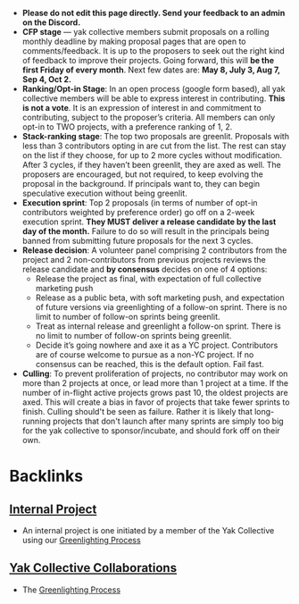 - **Please do not edit this page directly. Send your feedback to an admin on the Discord.**
- **CFP stage** — yak collective members submit proposals on a rolling monthly deadline by making proposal pages that are open to comments/feedback. It is up to the proposers to seek out the right kind of feedback to improve their projects. Going forward, this will **be the first Friday of every month**. Next few dates are: **May 8, July 3, Aug 7, Sep 4, Oct 2.**
- **Ranking/Opt-in Stage**: In an open process (google form based), all yak collective members will be able to express interest in contributing. **This is not a vote**. It is an expression of interest in and commitment to contributing, subject to the proposer’s criteria. All members can only opt-in to TWO projects, with a preference ranking of 1, 2.
- **Stack-ranking stage**: The top two proposals are greenlit. Proposals with less than 3 contributors opting in are cut from the list. The rest can stay on the list if they choose, for up to 2 more cycles without modification. After 3 cycles, if they haven’t been greenlit, they are axed as well. The proposers are encouraged, but not required, to keep evolving the proposal in the background. If principals want to, they can begin speculative execution without being greenlit.
- **Execution sprint**: Top 2 proposals (in terms of number of opt-in contributors weighted by preference order) go off on a 2-week execution sprint. **They MUST deliver a release candidate by the last day of the month.** Failure to do so will result in the principals being banned from submitting future proposals for the next 3 cycles.
- **Release decision**: A volunteer panel comprising 2 contributors from the project and 2 non-contributors from previous projects reviews the release candidate and **by consensus** decides on one of 4 options:
    - Release the project as final, with expectation of full collective marketing push
    - Release as a public beta, with soft marketing push, and expectation of future versions via greenlighting of a follow-on sprint. There is no limit to number of follow-on sprints being greenlit.
    - Treat as internal release and greenlight a follow-on  sprint. There is no limit to number of follow-on sprints being greenlit.
    - Decide it’s going nowhere and axe it as a YC project. Contributors are of course welcome to pursue as a non-YC project. If no consensus can be reached, this is the default option. Fail fast.
- **Culling**: To prevent proliferation of projects, no contributor may work on more than 2 projects at once, or lead more than 1 project at a time. If the number of in-flight active projects grows past 10, the oldest projects are axed. This will create a bias in favor of projects that take fewer sprints to finish. Culling should't be seen as failure. Rather it is likely that long-running projects that don't launch after many sprints are simply too big for the yak collective to sponsor/incubate, and should fork off on their own.

# Backlinks
## [Internal Project](<Internal Project.md>)
- An internal project is one initiated by a member of the Yak Collective using our [Greenlighting Process](<Greenlighting Process.md>)

## [Yak Collective Collaborations](<Yak Collective Collaborations.md>)
- The [Greenlighting Process](<Greenlighting Process.md>)

